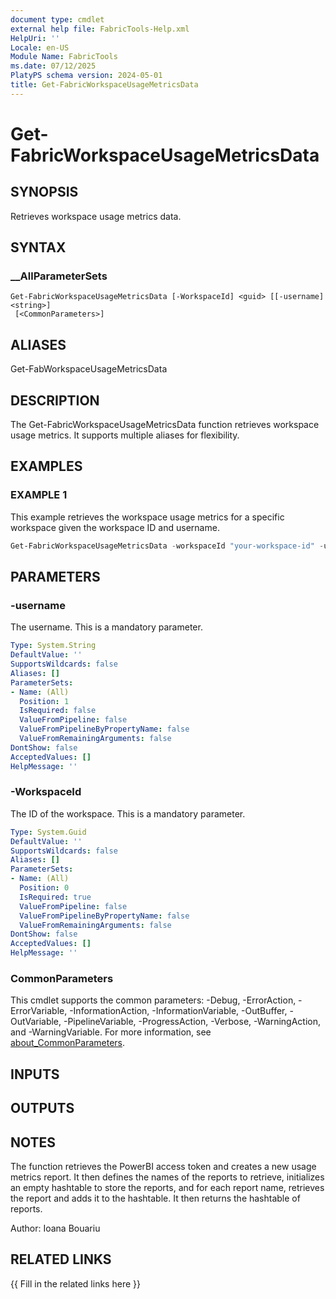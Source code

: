 ```yaml
---
document type: cmdlet
external help file: FabricTools-Help.xml
HelpUri: ''
Locale: en-US
Module Name: FabricTools
ms.date: 07/12/2025
PlatyPS schema version: 2024-05-01
title: Get-FabricWorkspaceUsageMetricsData
---
```


# Get-FabricWorkspaceUsageMetricsData

## SYNOPSIS

Retrieves workspace usage metrics data.

## SYNTAX

### __AllParameterSets

```
Get-FabricWorkspaceUsageMetricsData [-WorkspaceId] <guid> [[-username] <string>]
 [<CommonParameters>]
```

## ALIASES

Get-FabWorkspaceUsageMetricsData

## DESCRIPTION

The Get-FabricWorkspaceUsageMetricsData function retrieves workspace usage metrics.
It supports multiple aliases for flexibility.

## EXAMPLES

### EXAMPLE 1

This example retrieves the workspace usage metrics for a specific workspace given the workspace ID and username.

```powershell
Get-FabricWorkspaceUsageMetricsData -workspaceId "your-workspace-id" -username "your-username"
```

## PARAMETERS

### -username

The username.
This is a mandatory parameter.

```yaml
Type: System.String
DefaultValue: ''
SupportsWildcards: false
Aliases: []
ParameterSets:
- Name: (All)
  Position: 1
  IsRequired: false
  ValueFromPipeline: false
  ValueFromPipelineByPropertyName: false
  ValueFromRemainingArguments: false
DontShow: false
AcceptedValues: []
HelpMessage: ''
```

### -WorkspaceId

The ID of the workspace.
This is a mandatory parameter.

```yaml
Type: System.Guid
DefaultValue: ''
SupportsWildcards: false
Aliases: []
ParameterSets:
- Name: (All)
  Position: 0
  IsRequired: true
  ValueFromPipeline: false
  ValueFromPipelineByPropertyName: false
  ValueFromRemainingArguments: false
DontShow: false
AcceptedValues: []
HelpMessage: ''
```

### CommonParameters

This cmdlet supports the common parameters: -Debug, -ErrorAction, -ErrorVariable,
-InformationAction, -InformationVariable, -OutBuffer, -OutVariable, -PipelineVariable,
-ProgressAction, -Verbose, -WarningAction, and -WarningVariable. For more information, see
[about_CommonParameters](https://go.microsoft.com/fwlink/?LinkID=113216).

## INPUTS

## OUTPUTS

## NOTES

The function retrieves the PowerBI access token and creates a new usage metrics report.
It then defines the names of the reports to retrieve, initializes an empty hashtable to store the reports, and for each report name, retrieves the report and adds it to the hashtable.
It then returns the hashtable of reports.

Author: Ioana Bouariu

## RELATED LINKS

{{ Fill in the related links here }}

